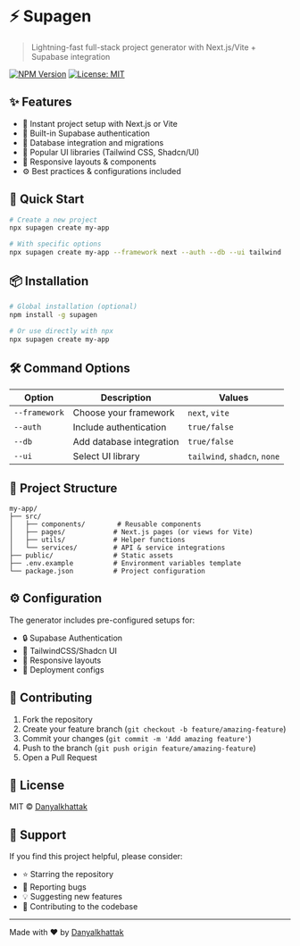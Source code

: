 # ⚡ Supagen

> Lightning-fast full-stack project generator with Next.js/Vite + Supabase integration

[![NPM Version](https://img.shields.io/npm/v/supagen.svg)](https://www.npmjs.com/package/supagen)
[![License: MIT](https://img.shields.io/badge/License-MIT-yellow.svg)](https://opensource.org/licenses/MIT)

## ✨ Features

- 🚀 Instant project setup with Next.js or Vite
- 🔐 Built-in Supabase authentication
- 💾 Database integration and migrations
- 🎨 Popular UI libraries (Tailwind CSS, Shadcn/UI)
- 📱 Responsive layouts & components
- ⚙️ Best practices & configurations included

## 🚀 Quick Start

```bash
# Create a new project
npx supagen create my-app

# With specific options
npx supagen create my-app --framework next --auth --db --ui tailwind
```

## 📦 Installation

```bash
# Global installation (optional)
npm install -g supagen

# Or use directly with npx
npx supagen create my-app
```

## 🛠️ Command Options

| Option | Description | Values |
|--------|-------------|--------|
| `--framework` | Choose your framework | `next`, `vite` |
| `--auth` | Include authentication | `true/false` |
| `--db` | Add database integration | `true/false` |
| `--ui` | Select UI library | `tailwind`, `shadcn`, `none` |

## 📁 Project Structure

```
my-app/
├── src/
│   ├── components/        # Reusable components
│   ├── pages/            # Next.js pages (or views for Vite)
│   ├── utils/            # Helper functions
│   └── services/         # API & service integrations
├── public/               # Static assets
├── .env.example          # Environment variables template
└── package.json          # Project configuration
```

## ⚙️ Configuration

The generator includes pre-configured setups for:

- 🔒 Supabase Authentication
- 🎨 TailwindCSS/Shadcn UI
- 📱 Responsive layouts
- 🚀 Deployment configs

## 🤝 Contributing

1. Fork the repository
2. Create your feature branch (`git checkout -b feature/amazing-feature`)
3. Commit your changes (`git commit -m 'Add amazing feature'`)
4. Push to the branch (`git push origin feature/amazing-feature`)
5. Open a Pull Request

## 📝 License

MIT © [Danyalkhattak](https://github.com/Danyalkhattak)

## 🙏 Support

If you find this project helpful, please consider:
- ⭐ Starring the repository
- 🐛 Reporting bugs
- 💡 Suggesting new features
- 🤝 Contributing to the codebase

---

Made with ❤️ by [Danyalkhattak](https://github.com/Danyalkhattak)
